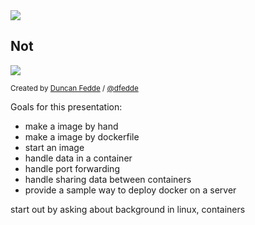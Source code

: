 <section>
  <image style="border:none;" src="http://upload.wikimedia.org/wikipedia/commons/7/79/Docker_%28container_engine%29_logo.png">
  <div class="fragment">
  <h1>Not</h1>
  <image style="border:none;" src="http://www.pantalones.net/files/2011/03/logo-dockers.jpg">
  </div>
  <p>
  <small>Created by <a href="http://duncan.fedde.us">Duncan Fedde</a> / <a href="http://twitter.com/dfedde">@dfedde</a></small>
  </p>
  <aside class="notes">
  Goals for this presentation:
  <ul>
  <li>make a image by hand</li>
  <li>make a image by dockerfile</li>
  <li>start an image</li>
  <li>handle data in a container</li>
  <li>handle port forwarding</li>
  <li>handle sharing data between containers</li>
  <li>provide a sample way to deploy docker on a server</li>
  </ul>
  start out by asking about background in linux, containers
  </aside>
</section>
